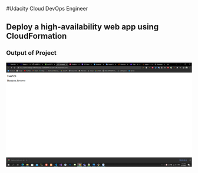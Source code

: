 
#Udacity Cloud DevOps Engineer

## Deploy a high-availability web app using CloudFormation 

### Output of Project
![Website-check](/screenchots/15.%20website%20check.png)



